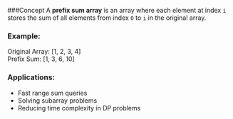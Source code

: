 ###Concept
A **prefix sum array** is an array where each element at index `i` stores the sum of all elements from index `0` to `i` in the original array.

### Example:
Original Array: [1, 2, 3, 4]  
Prefix Sum: [1, 3, 6, 10]

### Applications:
- Fast range sum queries
- Solving subarray problems
- Reducing time complexity in DP problems
